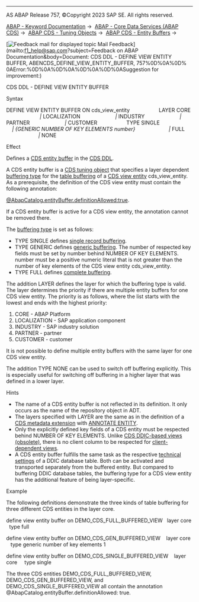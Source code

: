   

* * *

AS ABAP Release 757, ©Copyright 2023 SAP SE. All rights reserved.

[ABAP - Keyword Documentation](javascript:call_link\('abenabap.htm'\)) →  [ABAP - Core Data Services (ABAP CDS)](javascript:call_link\('abencds.htm'\)) →  [ABAP CDS - Tuning Objects](javascript:call_link\('abencds_tuning_objects.htm'\)) →  [ABAP CDS - Entity Buffers](javascript:call_link\('abencds_entity_buffers.htm'\)) → 

 [![](Mail.gif?object=Mail.gif&sap-language=EN "Feedback mail for displayed topic") Mail Feedback](mailto:f1_help@sap.com?subject=Feedback on ABAP Documentation&body=Document: CDS DDL - DEFINE VIEW ENTITY BUFFER, ABENCDS_DEFINE_VIEW_ENTITY_BUFFER, 757%0D%0A%0D%
0AError:%0D%0A%0D%0A%0D%0A%0D%0ASuggestion for improvement:)

CDS DDL - DEFINE VIEW ENTITY BUFFER

Syntax

DEFINE VIEW ENTITY BUFFER ON cds\_view\_entity
                   LAYER CORE
                       *|* LOCALIZATION
                       *|* INDUSTRY
                       *|* PARTNER
                       *|* CUSTOMER
                   TYPE SINGLE
                      *|* *{*GENERIC NUMBER OF KEY ELEMENTS number*}*
                      *|* FULL
                      *|* NONE

Effect

Defines a [CDS entity buffer](javascript:call_link\('abencds_entity_buffer_glosry.htm'\) "Glossary Entry") in the [CDS DDL](javascript:call_link\('abencds_ddl_glosry.htm'\) "Glossary Entry").

A CDS entity buffer is a [CDS tuning object](javascript:call_link\('abencds_tuning_object_glosry.htm'\) "Glossary Entry") that specifies a layer dependent [buffering type](javascript:call_link\('abenbuffer_type.htm'\)) for the [table buffering](javascript:call_link\('abentable_buffering_glosry.htm'\) "Glossary Entry") of a [CDS view entity](javascript:call_link\('abencds_v2_view_glosry.htm'\) "Glossary Entry") cds\_view\_entity. As a prerequisite, the definition of the CDS view entity must contain the following annotation:

[@AbapCatalog.entityBuffer.definitionAllowed:true](javascript:call_link\('abencds_v2_view_buffering.htm'\)).

If a CDS entity buffer is active for a CDS view entity, the annotation cannot be removed there.

The [buffering type](javascript:call_link\('abenbuffer_type.htm'\)) is set as follows:

-   TYPE SINGLE defines [single record buffering](javascript:call_link\('abenbuffer_single_buffering.htm'\)).
-   TYPE GENERIC defines [generic buffering](javascript:call_link\('abenbuffer_generic_buffering.htm'\)). The number of respected key fields must be set by number behind NUMBER OF KEY ELEMENTS. number must be a positive numeric literal that is not greater than the number of key elements of the CDS view entity cds\_view\_entity.
-   TYPE FULL defines [complete buffering](javascript:call_link\('abenbuffer_complete_buffering.htm'\)).

The addition LAYER defines the layer for which the buffering type is valid. The layer determines the priority if there are multiple entity buffers for one CDS view entity. The priority is as follows, where the list starts with the lowest and ends with the highest priority:

1.  CORE - ABAP Platform
2.  LOCALIZATION - SAP application component
3.  INDUSTRY - SAP industry solution
4.  PARTNER - partner
5.  CUSTOMER - customer

It is not possible to define multiple entity buffers with the same layer for one CDS view entity.

The addition TYPE NONE can be used to switch off buffering explicitly. This is especially useful for switching off buffering in a higher layer that was defined in a lower layer.

Hints

-   The name of a CDS entity buffer is not reflected in its definition. It only occurs as the name of the repository object in ADT.
-   The layers specified with LAYER are the same as in the definition of a [CDS metadata extension](javascript:call_link\('abencds_metadata_extension_glosry.htm'\) "Glossary Entry") with [ANNOTATE ENTITY](javascript:call_link\('abencds_f1_annotate_view.htm'\)).
-   Only the explicitly defined key fields of a CDS entity must be respected behind NUMBER OF KEY ELEMENTS. Unlike [CDS DDIC-based views (obsolete)](javascript:call_link\('abencds_v1_view_glosry.htm'\) "Glossary Entry"), there is no client column to be respected for [client-dependent views](javascript:call_link\('abencds_v2_view_client_handling.htm'\)).
-   A CDS entity buffer fulfills the same task as the respective [technical settings](javascript:call_link\('abenddic_database_tables_buffer.htm'\)) of a DDIC database table. Both can be activated and transported separately from the buffered entity. But compared to buffering DDIC database tables, the buffering type for a CDS view entity has the additional feature of being layer-specific.

Example

The following definitions demonstrate the three kinds of table buffering for three different CDS entities in the layer core.

define view entity buffer on DEMO\_CDS\_FULL\_BUFFERED\_VIEW
  layer core
  type full

define view entity buffer on DEMO\_CDS\_GEN\_BUFFERED\_VIEW
   layer core
   type generic number of key elements 1

define view entity buffer on DEMO\_CDS\_SINGLE\_BUFFERED\_VIEW
   layer core
    type single

The three CDS entities DEMO\_CDS\_FULL\_BUFFERED\_VIEW, DEMO\_CDS\_GEN\_BUFFERED\_VIEW, and DEMO\_CDS\_SINGLE\_BUFFERED\_VIEW all contain the annotation @AbapCatalog.entityBuffer.definitionAllowed: true.